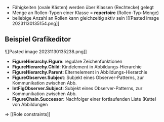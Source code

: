 - Fähigkeiten (ovale Kästen) werden über Klassen (Rechtecke) gelegt
- Menge an Rollen-Typen einer Klasse = **repertoire** (Rollen-Typ-Menge)
- beliebige Anzahl an Rollen kann gleichzeitig aktiv sein
![[Pasted image 20231130135154.png]]


## Beispiel Grafikeditor
![[Pasted image 20231130135238.png]]
- **FigureHierarchy.FIgure**: reguläre Zeichenfunktionen
- **FigureHierarchy.Child**: Kindelement in Abbildungs-Hierarchie
- **FigureHierarchy.Parent**: Elternelement in Abbildungs-Hierarchie
- **FigureObserver.Subject**: Subjekt eines Observer-Patterns, zur Kommunikation zwischen Abb.
- **IntFigObserver.Subject**: Subjekt eines Observer-Patterns, zur Kommunikation zwischen Abb.
- **FigureChain.Successor**: Nachfolger einer fortlaufenden Liste (Kette) von Abbildungen

=> [[Role constraints]]